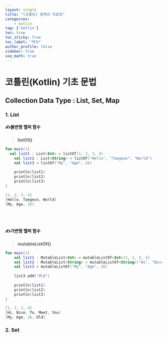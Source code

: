 ```yaml
---
layout: single
title: "[코틀린] 컬랙션 자료형"
categories: 
    - kotlin
tag: ['kotlin']
toc: true
toc_sticky: True
toc_label: "목차"
author_profile: false
sidebar: true
use_math: true
---
```

# 코틀린(Kotlin) 기초 문법

## Collection Data Type : List, Set, Map

### 1. List

#### **✍불변형 헬퍼 함수**

  > **listOf()**

  ```kotlin
  fun main(){
  	val list1 : List<Int> = listOf(1, 2, 3, 4)
      val list2 : List<String> = listOf("Hello", "Taegeun", "World")
      val list3 = listOf("My", "Age", 26)
      
      println(list1)
      println(list2)
      println(list3)
  }
  ```

  ```kotlin
  [1, 2, 3, 4]
  [Hello, Taegeun, World]
  [My, Age, 26]
  ```
  
<br/>
<br/>
  

#### **✍가변형 헬퍼 함수**

  > **mutableListOf()**

  ```kotlin
  fun main(){
      val list1 : MutableList<Int> = mutableListOf<Int>(1, 2, 3, 4)
      val list2 : MutableList<String> = mutableListOf<String>("Hi", "Nice", "To", "Meet", "You")
      val list3 = mutableListOf("My", "Age", 26)
      
      list3.add("Old")
      
      println(list1)
      println(list2)
      println(list3)
  }
  ```

  ```kotlin
  [1, 2, 3, 4]
  [Hi, Nice, To, Meet, You]
  [My, Age, 26, Old]
  ```



### 2. Set

